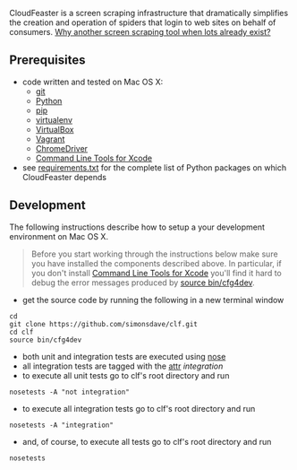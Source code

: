 CloudFeaster is a screen scraping infrastructure that dramatically
simplifies the creation and operation of spiders that login to web
sites on behalf of consumers.
[Why another screen scraping tool when lots already exist?](https://github.com/simonsdave/clf/wiki/FAQ#lots-of-screen-scraping-utilities-exist-why-create-another-one)

Prerequisites 
-------------
* code written and tested on Mac OS X:
  * [git](http://git-scm.com/) 
  * [Python](http://www.python.org/) 
  * [pip](http://www.pip-installer.org/en/latest/installing.html)
  * [virtualenv](https://pypi.python.org/pypi/virtualenv)
  * [VirtualBox](https://www.virtualbox.org/wiki/Downloads)
  * [Vagrant](http://downloads.vagrantup.com)
  * [ChromeDriver](http://chromedriver.storage.googleapis.com/index.html)
  * [Command Line Tools for Xcode](https://developer.apple.com/downloads/index.action)
* see
[requirements.txt](https://github.com/simonsdave/clf/blob/master/requirements.txt "requirements.txt")
for the complete list of Python packages on which CloudFeaster depends

Development
-----------
The following instructions describe how to setup a your development environment
on Mac OS X.

> Before you start working through the instructions below make sure you
> have installed the components described above. In particular, if you don't install
> [Command Line Tools for Xcode](https://developer.apple.com/downloads/index.action)
> you'll find it hard to debug the error messages produced by
> [source bin/cfg4dev](bin/cfg4dev). 

* get the source code by running the following in a new terminal window

~~~~~
cd
git clone https://github.com/simonsdave/clf.git
cd clf
source bin/cfg4dev
~~~~~

* both unit and integration tests are executed using
[nose](http://nose.readthedocs.org/en/latest/)
* all integration tests are tagged with the
[attr](http://nose.readthedocs.org/en/latest/plugins/attrib.html) *integration*
* to execute all unit tests go to clf's root directory and run

~~~~~
nosetests -A "not integration"
~~~~~

* to execute all integration tests go to clf's root directory and run

~~~~~
nosetests -A "integration"
~~~~~

* and, of course, to execute all tests go to clf's root directory and run

~~~~~
nosetests
~~~~~

